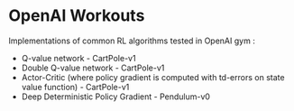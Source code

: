 # OpenAI Workouts

Implementations of common RL algorithms tested in OpenAI gym :
- Q-value network - CartPole-v1
- Double Q-value network - CartPole-v1
- Actor-Critic (where policy gradient is computed with td-errors on state value function) - CartPole-v1
- Deep Deterministic Policy Gradient - Pendulum-v0
